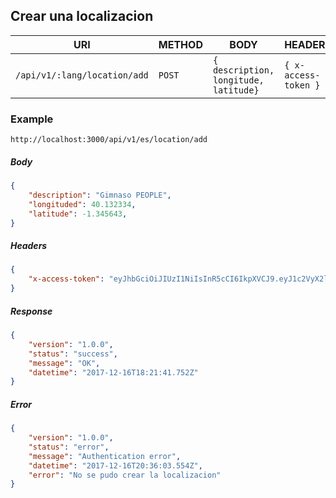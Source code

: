 
## Crear una localizacion

| URI                         | METHOD | BODY                       | HEADERS|
| --------------------------- | ------ | -------------------------- |--------|
| `/api/v1/:lang/location/add` | `POST` | `{ description, longitude, latitude}`     |`{ x-access-token }`|

### Example

`http://localhost:3000/api/v1/es/location/add`

##### Body

```json
{
    "description": "Gimnaso PEOPLE",
    "longituded": 40.132334,
    "latitude": -1.345643,
}
```
##### Headers

```json
{
    "x-access-token": "eyJhbGciOiJIUzI1NiIsInR5cCI6IkpXVCJ9.eyJ1c2VyX2lkIjoiNWEzNTdlMzQzZmIxN2JmM2Q4NDBmYjlkIiwiaWF0IjoxNTEzNDU1NzI2LCJleHAiOjE1MTM2Mjg1MjZ9.G40iThNnq63TkZkOwG8M14yjTUow7U4ys52hRuS2VE4",
}
```

##### Response

```json
{
    "version": "1.0.0",
    "status": "success",
    "message": "OK",
    "datetime": "2017-12-16T18:21:41.752Z"
}
```

##### Error

```json
{
    "version": "1.0.0",
    "status": "error",
    "message": "Authentication error",
    "datetime": "2017-12-16T20:36:03.554Z",
    "error": "No se pudo crear la localizacion"
}
```